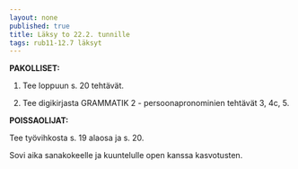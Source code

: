 ```yaml
---
layout: none
published: true
title: Läksy to 22.2. tunnille
tags: rub11-12.7 läksyt
---
```

**PAKOLLISET:**

1. Tee loppuun s. 20 tehtävät.

2. Tee digikirjasta GRAMMATIK 2 - persoonapronominien tehtävät 3, 4c, 5.

**POISSAOLIJAT:**

Tee työvihkosta s. 19 alaosa ja s. 20. 

Sovi aika sanakokeelle ja kuuntelulle open kanssa kasvotusten.
